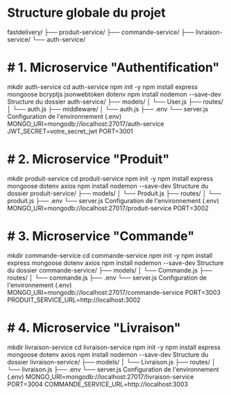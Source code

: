 # Structure globale du projet
fastdelivery/
├── produit-service/
├── commande-service/
├── livraison-service/
└── auth-service/
# # 1. Microservice "Authentification"
mkdir auth-service
cd auth-service
npm init -y
npm install express mongoose bcryptjs jsonwebtoken dotenv
npm install nodemon --save-dev
Structure du dossier
auth-service/
├── models/
│   └── User.js
├── routes/
│   └── auth.js
├── middleware/
│   └── auth.js
├── .env
└── server.js
Configuration de l'environnement (.env)
MONGO_URI=mongodb://localhost:27017/auth-service
JWT_SECRET=votre_secret_jwt
PORT=3001
# # 2. Microservice "Produit"
   mkdir produit-service
cd produit-service
npm init -y
npm install express mongoose dotenv axios
npm install nodemon --save-dev
 Structure du dossier
produit-service/
├── models/
│   └── Produit.js
├── routes/
│   └── produit.js
├── .env
└── server.js
Configuration de l'environnement (.env)
MONGO_URI=mongodb://localhost:27017/produit-service
PORT=3002
# # 3. Microservice "Commande"
 mkdir commande-service
cd commande-service
npm init -y
npm install express mongoose dotenv axios
npm install nodemon --save-dev
Structure du dossier
commande-service/
├── models/
│   └── Commande.js
├── routes/
│   └── commande.js
├── .env
└── server.js
Configuration de l'environnement (.env)
MONGO_URI=mongodb://localhost:27017/commande-service
PORT=3003
PRODUIT_SERVICE_URL=http://localhost:3002
# # 4. Microservice "Livraison"
mkdir livraison-service
cd livraison-service
npm init -y
npm install express mongoose dotenv axios
npm install nodemon --save-dev
Structure du dossier
livraison-service/
├── models/
│   └── Livraison.js
├── routes/
│   └── livraison.js
├── .env
└── server.js
Configuration de l'environnement (.env)
MONGO_URI=mongodb://localhost:27017/livraison-service
PORT=3004
COMMANDE_SERVICE_URL=http://localhost:3003
